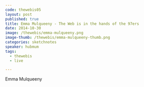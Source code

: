```yaml
---
code: thewebis05
layout: post
published: true
title: Emma Mulqueeny - The Web is in the hands of the 97ers
date: 2014-10-30
image: /thewebis/emma-mulqueeny.png
image-thumb: /thewebis/emma-mulqueeny-thumb.png
categories: sketchnotes
speaker: hubmum
tags:
  - thewebis
  - live

---
```


Emma Mulqueeny
